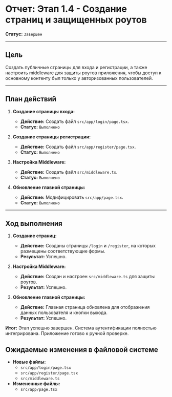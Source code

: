 # Отчет: Этап 1.4 - Создание страниц и защищенных роутов

**Статус:** `Завершен`

---

## Цель

Создать публичные страницы для входа и регистрации, а также настроить middleware для защиты роутов приложения, чтобы доступ к основному контенту был только у авторизованных пользователей.

---

## План действий

1.  **Создание страницы входа:**
    - **Действие:** Создать файл `src/app/login/page.tsx`.
    - **Статус:** `Выполнено`

2.  **Создание страницы регистрации:**
    - **Действие:** Создать файл `src/app/register/page.tsx`.
    - **Статус:** `Выполнено`

3.  **Настройка Middleware:**
    - **Действие:** Создать файл `src/middleware.ts`.
    - **Статус:** `Выполнено`

4.  **Обновление главной страницы:**
    - **Действие:** Модифицировать `src/app/page.tsx`.
    - **Статус:** `Выполнено`

---

## Ход выполнения

1.  **Создание страниц:**
    - **Действие:** Созданы страницы `/login` и `/register`, на которых размещены соответствующие формы.
    - **Результат:** Успешно.

2.  **Настройка Middleware:**
    - **Действие:** Создан и настроен `src/middleware.ts` для защиты роутов.
    - **Результат:** Успешно.

3.  **Обновление главной страницы:**
    - **Действие:** Главная страница обновлена для отображения данных пользователя и кнопки выхода.
    - **Результат:** Успешно.

**Итог:** Этап успешно завершен. Система аутентификации полностью интегрирована. Приложение готово к ручной проверке.

## Ожидаемые изменения в файловой системе

- **Новые файлы:**
    - `src/app/login/page.tsx`
    - `src/app/register/page.tsx`
    - `src/middleware.ts`
- **Измененные файлы:**
    - `src/app/page.tsx`
